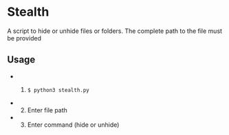 # Stealth
A script to hide or unhide files or folders. The complete path to the file must be provided

## Usage
   - 1. ```
        $ python3 stealth.py
        ```
   - 2. Enter file path
   - 3. Enter command (hide or unhide)

